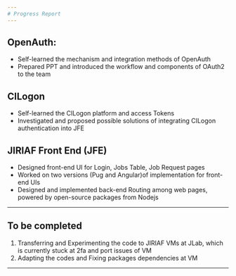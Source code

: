 ```yaml
---
# Progress Report
---
```

## OpenAuth:
- Self-learned the mechanism and integration methods of OpenAuth 
- Prepared PPT and introduced the workflow and components of OAuth2 to the team 

## CILogon
- Self-learned the CILogon platform and access Tokens 
- Investigated and proposed possible solutions of integrating CILogon authentication into JFE

## JIRIAF Front End (JFE) 
- Designed front-end UI for Login, Jobs Table, Job Request pages
- Worked on two versions (Pug and Angular)of implementation for front-end UIs
- Designed and implemented back-end Routing among web pages, powered by open-source packages from Nodejs

---
## To be completed
1. Transferring and Experimenting the code to JIRIAF VMs at JLab, which is currently stuck at 2fa and port issues of VM
2. Adapting the codes and Fixing packages dependencies at VM
---
